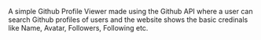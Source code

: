 A simple Github Profile Viewer made using the Github API where a user can search Github profiles of users and the website shows the basic credinals like Name, Avatar, Followers, Following 
etc.

